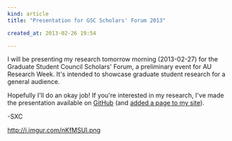 ```yaml
---
kind: article
title: "Presentation for GSC Scholars' Forum 2013"

created_at: 2013-02-26 19:54

---
```


I will be presenting my research tomorrow morning (2013-02-27) for the Graduate Student Council Scholars' Forum, a preliminary event for AU Research Week. It's intended to showcase graduate student research for a general audience.

Hopefully I'll do an okay job! If you're interested in my research, I've made the presentation available on [GitHub](https://github.com/StevenClontz/2013-au-research-week-presentation/) (and [added a page to my site](/aurw-2013/)).

-SXC

<!-- more -->

http://i.imgur.com/nKfMSUI.png